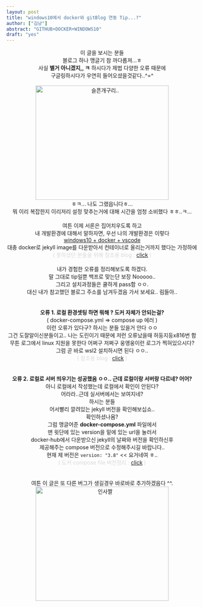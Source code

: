```yaml
---
layout: post
title: "windows10에서 docker와 gitBlog 연동 Tip...?"
author: ["김냥"]
abstract: "GITHUB+DOCKER+WINDOWS10"
draft: "yes"
---
```

<center>이 글을 보시는 분들</center>
<center>블로그 하나 맹글기 참 까다롭져...ㅎ</center>
<center>사실 <b>별거 아니겠지,, ㅋ</b> 하시다가 제법 다양한 오류 때문에</center>
<center>구글링하시다가 우연히 들어오셨을것같다..^=^</center><br>
<center><img src="../../../assets/cryFrog.png" alt="슬픈개구리.." width="350" height="300"></center>
<center>ㅎㅋ... 나도 그랬읍니다ㅎ...</center>
<center>뭐 이리 복잡한지 이리저리 설정 맞추는거에 대해 시간을 엄청 소비했다 ㅎㅎ..ㅋ...</center><br>
<center>여튼 이제 서론은 집어치우도록 하고</center>
<center>내 개발환경에 대해서 말하자면, 우선 나의 개발환경은 이렇다</center>
<center><ins>windows10 + docker + vscode</ins></center>
<center>대충 docker로 jekyll image를 다운받아서 컨테이너로 올리는거까지 했다는 가정하에</center>
<center><font color="#D8D8D8">( 못하셨던 분들을 위해 참조용 blog : <a href="https://velog.io/@jundragon/visual-studio-code%EC%97%90%EC%84%9C-docker%EB%A1%9C-jekyll-%EB%B8%94%EB%A1%9C%EA%B7%B8-%EB%A1%9C%EC%BB%AC-%ED%99%98%EA%B2%BD-%EB%A7%8C%EB%93%A4%EA%B8%B0" target="_blank">click</a> )</font><center><br>
<center>내가 경험한 오류를 정리해보도록 하겠다.</center>
<center>말 그대로 tip일뿐 백프로 맞는단 보장 Nooooo.. <br>그리고 설치과정들은 쿨하게 pass함 ㅇㅇ. </center>
<center>대신 내가 참고했던 블로그 주소를 남겨두겠음 가서 보세요.. 림들아..</center><br><br>
<center><b>오류 1. 로컬 환경셋팅 하면 뭐해 ? 도커 자체가 안되는걸?</b><br>( docker-compose.yml => compose up 에러 )</center>
<center>이런 오류가 있다구? 하시는 분들 있을거 안다 ㅇㅇ</center>
<center>그건 도잘알이신분들이고.. 나는 도린이기 때문에 저런 오류났을때 허둥지둥x816번 함</center>
<center>무튼 로그에서 linux 지원을 못한다 어쩌구 저쩌구 웅앵웅이런 로그가 찍혀있으시다?<br>그럼 곧 바로 wsl2 설치하시면 된다 ㅇㅇ..</center>
<center><font color="#D8D8D8">( 참조용 blog : <a href="https://www.44bits.io/ko/post/wsl2-install-and-basic-usage" target="_blank">click</a> )</font></center><br><br>
<center><b>오류 2. 로컬로 서버 띄우기는 성공했음 ㅇㅇ.. 근데 로컬이랑 서버랑 다르네? 어어? </b></center>
<center>아니 로컬에서 작성했는데 로컬에서 확인이 안된다?</center>
<center>어라라..근데 실서버에서는 보여지네?</center>
<center>하시는 분들</center>
<center>어서빨리 깔려있는 jekyll 버전을 확인해보십쇼..</center>
<center>확인하셨나욤?<br>그럼 맹글어준 <b>docker-compose.yml</b> 파일에서</center>
<center>맨 윗단에 있는 version을 밑에 있는 url을 눌러서<center>
<center>docker-hub에서 다운받으신 jekyll의 날짜와 버전을 확인하신후</center>
<center>제공해주는 compose 버전으로 수정해주시길 바랍니다.. </center>
<center>현재 제 버전은 <code>version: "3.8"</code> << 요거네여 ㅎ..</center>
<center><font color="#D8D8D8">( 도커 compose file 버전정리 : <a href="https://docs.docker.com/compose/compose-file/" target="_blank">click</a> )</font></center><br><br>
<center>여튼 이 글은 또 다른 버그가 생길경우 바로바로 추가하겠음다 ^^.</center>
<center><img src="../../../assets/jerry.gif" alt="인사짤" width="350" height="300"></center>
